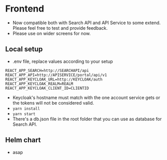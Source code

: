  # Frontend
 - Now compatible both with Search API and API Service to some extend. Please feel free to test and provide feedback.
 - Please use on wider screens for now.
 ## Local setup
  - .env file, replace values according to your setup
```
REACT_APP_SEARCH=http://SEARCHAPI/api
REACT_APP_API=http://APISERVICE/portal/api/v1
REACT_APP_KEYCLOAK_URL=http://KEYCLOAK/auth
REACT_APP_KEYCLOAK_REALM=REALM
REACT_APP_KEYCLOAK_CLIENT_ID=CLIENTID
```
  - Keycloak's hostname must match with the one account service gets or the tokens will not be considered valid.
 - `yarn install`
 - `yarn start`
 - There's a db.json file in the root folder that you can use as database for Search API.
 ## Helm chart
 - asap
